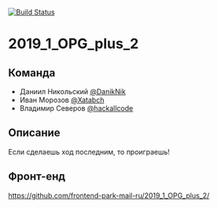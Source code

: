 [![Build Status](https://travis-ci.org/go-park-mail-ru/2019_1_OPG_plus_2.svg?branch=dev)](https://travis-ci.org/go-park-mail-ru/2019_1_OPG_plus_2)

# 2019_1_OPG_plus_2
## Команда
 - Даниил Никольcкий [@DanikNik](https://github.com/DanikNik)
 - Иван Морозов [@Xatabch](https://github.com/Xatabch)
 - Владимир Северов [@hackallcode](https://github.com/hackallcode)

## Описание
Если сделаешь ход последним, то проиграешь!

## Фронт-енд
https://github.com/frontend-park-mail-ru/2019_1_OPG_plus_2/
